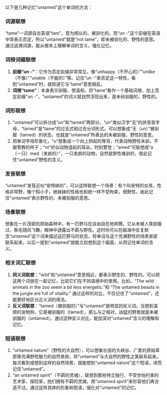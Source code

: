 以下是几种记忆“untamed”这个单词的方法：

### 词源联想
“tame”一词源自古英语“tam”，意为顺从的、被驯化的。而“un -”这个前缀在英语中常表示否定，所以“untamed”就是“not tame”，即未被驯化的、野性的意思。通过追溯词源，能从根本上理解单词的含义，强化记忆。

### 词根词缀联想
1. **前缀“un -”**：它作为否定前缀非常常见，像“unhappy（不开心的）”“unlike（不像）”“unable（不能的）”等。记住“un -”表否定这一特性，看到“untamed”时，就知道它与“tame”意思相反。
2. **词根“tame”**：本身表示驯服、使温和。将“tame”看作一个基础词根，加上否定前缀“un -”，“untamed”的词义就自然浮现出来，是未经驯服的，野性的。

### 词形联想
1. “untamed”可以拆分成“un”和“tamed”两部分。“un”类似汉字“无”的拼音首字母，“tamed”是“tame”的过去式和过去分词形式。可以想象成“无（un）”被驯服（tamed）的状态，也就是“untamed”所表达的未被驯服、野性的意思。
2. 把单词字母形象化，“u”想象成一个向上拱起的脊背，代表动物野性未驯，不服管教的样子；“nt”好似动物竖起的耳朵，时刻警觉；“amed”可联想成“a（一只）med（发疯的）”，一只发疯的动物，自然是野性难驯的，借此记住“untamed”野性的含义。

### 发音联想
“untamed”发音近似“安特妹的”，可以这样联想一个场景：有个叫安特的女孩，性格非常野，像个假小子，她妹妹的性格也和她一样不受拘束，很野性，由此记住“untamed”表示野性的、未被驯服的意思。

### 场景联想
想象在一片茂密的原始森林中，有一匹野马在自由自在地奔腾。它从未被人类驯服过，鬃毛随风飞舞，眼神中透露出不羁与野性。这时你可以在脑海中反复默念“untamed”这个词来描述这匹野马的状态，将单词与这个充满野性的场景紧密联系起来，以后一提到“untamed”就能立刻想到这个画面，从而记住单词的含义。

### 相关词汇联想
1. **同义词联想**：“wild”和“untamed”意思相近，都表示野生的、野性的。可以把这两个词放在一起记忆，比较它们在不同语境中的使用。比如，“The wild animals in the zoo seem a bit less energetic.”和 “The untamed beasts in the jungle are full of vitality.” 通过这样的对比，不仅记住了“untamed”，还能更好地区分近义词的用法。
2. **反义词联想**：“tamed（被驯服的）”与“untamed”是明显的反义词。当想到温顺的宠物狗，它是被驯服的（tamed），那么与之相对，凶猛的野兽就是未被驯服的（untamed）。通过这种反义对比，能加深对“untamed”含义的理解和记忆。

### 短语联想
1. “untamed nature”（野性的大自然），可以想象壮丽的大峡谷、广袤的原始草原等充满野性魅力的自然景观，将“untamed”与大自然的野性之美联系起来。每次看到或想到这样的自然场景，就能想到“untamed nature”这个短语，进而记住“untamed”。
2. “an untamed spirit”（不羁的灵魂），联想到那些特立独行、不受世俗约束的艺术家、探险家，他们拥有不羁的灵魂，用“untamed spirit”来形容他们再合适不过。通过这样具体的形象和短语，强化对“untamed”的记忆。 